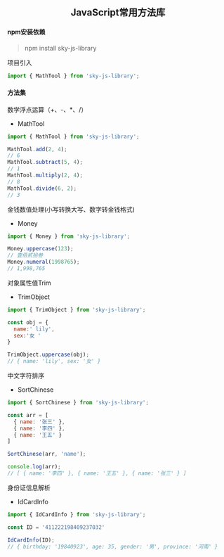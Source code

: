 <h2 align="center">JavaScript常用方法库</h2>

#### npm安装依赖

> npm install sky-js-library

项目引入

```js
import { MathTool } from 'sky-js-library';
```

#### 方法集

数学浮点运算（+、-、*、/）
- MathTool

```js
import { MathTool } from 'sky-js-library';

MathTool.add(2, 4);
// 6
MathTool.subtract(5, 4);
// 1
MathTool.multiply(2, 4);
// 8
MathTool.divide(6, 2);
// 3
```

金钱数值处理(小写转换大写、数字转金钱格式)
- Money

```js
import { Money } from 'sky-js-library';

Money.uppercase(123);
// 壹佰贰拾叁
Money.numeral(1998765);
// 1,998,765
```

对象属性值Trim
- TrimObject

```js
import { TrimObject } from 'sky-js-library';

const obj = {
  name:' lily',
  sex:'女 '
}

TrimObject.uppercase(obj);
// { name: 'lily', sex: '女' }
```

中文字符排序
- SortChinese

```js
import { SortChinese } from 'sky-js-library';

const arr = [
  { name: '张三' },
  { name: '李四' },
  { name: '王五' }
]

SortChinese(arr, 'name');

console.log(arr);
// [ { name: '李四' }, { name: '王五' }, { name: '张三' } ]
```

身份证信息解析
- IdCardInfo

```js
import { IdCardInfo } from 'sky-js-library';

const ID = '411222198409237032'

IdCardInfo(ID);
// { birthday: '19840923', age: 35, gender: '男', province: '河南' }
```

